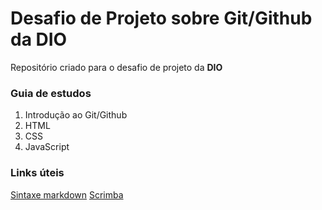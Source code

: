 # Desafio de Projeto sobre Git/Github da DIO
Repositório criado para o desafio de projeto da **DIO**

### Guia de estudos
<ol>
  <li>Introdução ao Git/Github</li>
  <li>HTML</li>
  <li>CSS</li>
  <li>JavaScript</li>
 </ol>
 
 ### Links úteis
 [Sintaxe markdown](https://www.markdownguide.org) 
 [Scrimba](https://scrimba.com/learn/javascript)
 
